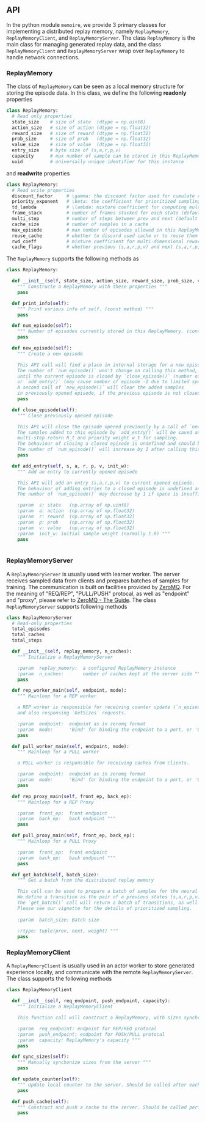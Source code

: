 ## API

In the python module `memoire`, we provide 3 primary classes for implementing a distributed replay memory,
namely `ReplayMemory`, `ReplayMemoryClient`, and `ReplayMemoryServer`. The class `ReplayMemory` is the main
class for managing generated replay data, and the class `ReplayMemoryClient` and `ReplayMemoryServer` wrap
over `ReplayMemory` to handle network connections.

### ReplayMemory

The class of `ReplayMemory` can be seen as a local memory structure for storing the episode data.
In this class, we define the following **readonly** properties
```python
class ReplayMemory:
  # Read only properties
  state_size    # size of state  (dtype = np.uint8)
  action_size   # size of action (dtype = np.float32)
  reward_size   # size of reward (dtype = np.float32)
  prob_size     # size of prob   (dtype = np.float32)
  value_size    # size of value  (dtype = np.float32)
  entry_size    # byte size of (s,a,r,p,v)
  capacity      # max number of sample can be stored in this ReplayMemory
  uuid          # universally unique identifier for this instance
```
and **readwrite** properties
```python
class ReplayMemory:
  # Read write properties
  discount_factor     # \gamma: the discount factor used for cumulate reward
  priority_exponent   # \beta: the coefficient for prioritized sampling 
  td_lambda           # \lambda: mixture coefficient for computing multi-step return
  frame_stack         # number of frames stacked for each state (default 1)
  multi_step          # number of steps between prev and next (default 1)
  cache_size          # number of samples in a cache
  max_episode         # max number of episodes allowed in this ReplayMemory
  reuse_cache         # whether to discard used cache or to reuse them
  rwd_coeff           # mixture coefficient for multi-dimensional reward (should match `reward_size`)
  cache_flags         # whether previous (s,a,r,p,v) and next (s,a,r,p,v) should be cached in caches
```
The `ReplayMemory` supports the following methods as
```python
class ReplayMemory:

  def __init__(self, state_size, action_size, reward_size, prob_size, value_size, capacity):
    """ Constructe a ReplayMemory with these properties """
    pass

  def print_info(self):
    """ Print various info of self. (const method) """
    pass

  def num_episode(self):
    """ Number of episodes currently stored in this ReplayMemory. (const method) """
    pass

  def new_episode(self):
    """ Create a new episode

    This API call will find a place in internal storage for a new episode.
    The number of `num_episode()` won't change on calling this method,
    until the current episode is closed by `close_episode()` (number of episode +1),
    or `add_entry()` (may cause number of episode -1 due to limited space).
    A second call of `new_episode()` will clear the added samples
    in previously opened episode, if the previous episode is not closed by a call of `close_episode()`. """
    pass

  def close_episode(self):
    """ Close previously opened episode

    This API will close the episode opened previously by a call of `new_episode()`.
    The samples added to this episode by `add_entry()` will be saved and post-processed to compute
    multi-step return R_t and priority weight w_t for sampling.
    The behaviour of closing a closed episode is undefined and should be avoided.
    The number of `num_episode()` will increase by 1 after calling this method. """
    pass

  def add_entry(self, s, a, r, p, v, init_w):
    """ Add an entry to currently opened episode

    This API will add an entry (s,a,r,p,v) to current opened episode.
    The behaviour of adding entries to a closed episode is undefined and should be avoided.
    The number of `num_episode()` may decrease by 1 if space is insufficient.

    :param  s: state   (np.array of np.uint8)
    :param  a: action  (np.array of np.float32)
    :param  r: reward  (np.array of np.float32)
    :param  p: prob    (np.array of np.float32)
    :param  v: value   (np.array of np.float32)
    :param  init_w: initial sample weight (normally 1.0) """
    pass
    
```

### ReplayMemoryServer
A `ReplayMemoryServer` is usually used with learner worker. The server receives sampled data from
clients and prepares batches of samples for training. The communication is built on facilities provided by [ZeroMQ](http://zeromq.org/).
For the meaning of "REQ/REP", "PULL/PUSH" protocal, as well as "endpoint" and "proxy", please refer to [ZeroMQ - The Guide](http://zguide.zeromq.org/page:all).
The class `ReplayMemoryServer` supports following methods
```python
class ReplayMemoryServer
  # Read-only properties
  total_episodes
  total_caches
  total_steps

  def __init__(self, replay_memory, n_caches):
    """ Initialize a ReplayMemoryServer

    :param  replay_memory:  a configured ReplayMemory instance
    :param  n_caches:       number of caches kept at the server side """
    pass

  def rep_worker_main(self, endpoint, mode):
    """ Mainloop for a REP worker 

    a REP worker is responsible for receiving counter update (`n_episode` and `n_steps`)
    and also responsing `GetSizes` requests.

    :param  endpoint:  endpoint as in zeromq format
    :param  mode:      'Bind' for binding the endpoint to a port, or 'Conn' for connecting to the endpoint """
    pass

  def pull_worker_main(self, endpoint, mode):
    """ Mainloop for a PULL worker 

    a PULL worker is responsible for receiving caches from clients.

    :param  endpoint:  endpoint as in zeromq format
    :param  mode:      'Bind' for binding the endpoint to a port, or 'Conn' for connecting to the endpoint """
    pass

  def rep_proxy_main(self, front_ep, back_ep):
    """ Mainloop for a REP Proxy

    :param  front_ep:  front endpoint
    :param  back_ep:   back endpoint """
    pass

  def pull_proxy_main(self, front_ep, back_ep):
    """ Mainloop for a PULL Proxy

    :param  front_ep:  front endpoint
    :param  back_ep:   back endpoint """
    pass

  def get_batch(self, batch_size):
    """ Get a batch from the distributed replay memory

    This call can be used to prepare a batch of samples for the neural network learner.
    We define a transition as the pair of a previous states (s,a,r,p,v) and the next state (s,a,r,p,v).
    The `get_batch()` call will return a batch of transitions, as well as their prioritized weight of sampling.
    Please see our vignette for the details of prioritized sampling. 
    
    :param  batch_size: Batch size
    
    :rtype: tuple(prev, next, weight) """
    pass
```

### ReplayMemoryClient
A `ReplayMemoryClient` is usually used in an actor worker to store generated experience locally, and communicate
with the remote `ReplayMemoryServer`. The class supports the following methods
```python
class ReplayMemoryClient

  def __init__(self, req_endpoint, push_endpoint, capacity):
    """ Initialize a ReplayMemoryClient

    This function call will construct a ReplayMemory, with sizes synchronized from the remote ReplayMemoryServer.

    :param  req_endpoint: endpoint for REP/REQ protocal
    :param  push_endpoint: endpoint for PUSH/PULL protocal
    :param  capacity: ReplayMemory's capacity """
    pass

  def sync_sizes(self):
    """ Manually synchonize sizes from the server """
    pass

  def update_counter(self):
    """ Update local counter to the server. Should be called after each finished episode. """
    pass

  def push_cache(self):
    """ Construct and push a cache to the server. Should be called periodically. """
    pass
```

